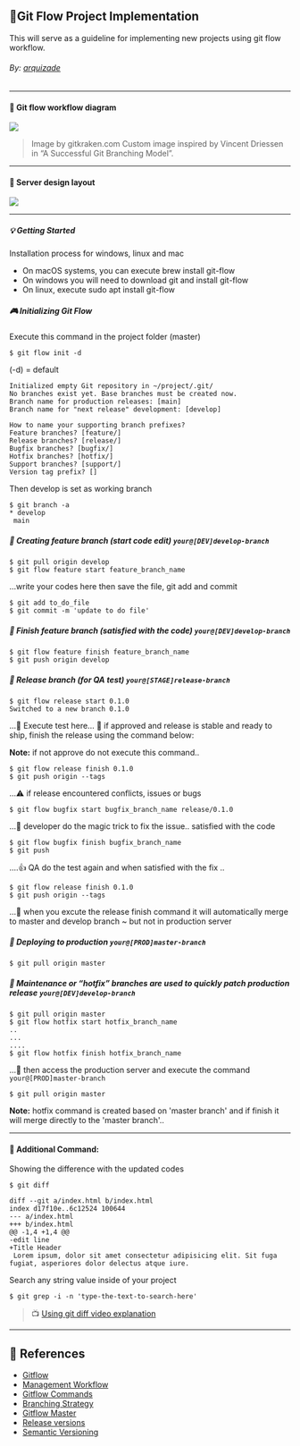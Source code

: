 ## :speech_balloon:Git Flow Project Implementation
This will serve as a guideline for implementing new projects using git flow workflow. 

###### By: [arquizade](https://github.com/arquizade")
-------------
#### :bookmark: Git flow workflow diagram

![](https://1v5ymx3zt3y73fq5gy23rtnc-wpengine.netdna-ssl.com/wp-content/uploads/2021/03/git-flow-4.svg)

> Image by gitkraken.com
> Custom image inspired by Vincent Driessen in “A Successful Git Branching Model”.
-------------
#### :bookmark: Server design layout
![](https://docs.google.com/drawings/d/e/2PACX-1vTl0_x8AEl95GC7XEAX8oejkpo6zuJ-XcwmBEeabKvq8ZqRllFCm0pPNyop52iQSg1Iy1DaJlcFeyMd/pub?w=1440&h=1080)

-------------

##### :bulb: Getting Started
Installation process for windows, linux and mac
- On macOS systems, you can execute brew install git-flow
- On windows you will need to download git and install git-flow
- On linux, execute sudo apt install git-flow

##### :video_game: Initializing Git Flow
Execute this command in the project folder (master)
```
$ git flow init -d
```
(-d) = default
```
Initialized empty Git repository in ~/project/.git/
No branches exist yet. Base branches must be created now.
Branch name for production releases: [main]
Branch name for "next release" development: [develop]

How to name your supporting branch prefixes?
Feature branches? [feature/]
Release branches? [release/]
Bugfix branches? [bugfix/]
Hotfix branches? [hotfix/]
Support branches? [support/]
Version tag prefix? []
```
Then develop is set as working branch
```
$ git branch -a
* develop
 main
```

##### :pushpin: Creating feature branch (start code edit) `your@[DEV]develop-branch`

```
$ git pull origin develop
$ git flow feature start feature_branch_name
```
...write your codes here then save the file, git add and commit
```
$ git add to_do_file
$ git commit -m 'update to do file'
```
##### :pushpin: Finish feature branch (satisfied with the code) `your@[DEV]develop-branch`
```
$ git flow feature finish feature_branch_name
$ git push origin develop
```

##### :pushpin: Release branch (for QA test) `your@[STAGE]release-branch`
```
$ git flow release start 0.1.0
Switched to a new branch 0.1.0
```
...:memo: Execute test here... :ship: if approved and release is stable and ready to ship, finish the release using the command below: 

**Note:** if not approve do not execute this command..

```
$ git flow release finish 0.1.0
$ git push origin --tags
```

...:warning: if release encountered conflicts, issues or bugs
```
$ git flow bugfix start bugfix_branch_name release/0.1.0
```
...:crystal_ball: developer do the magic trick to fix the issue.. satisfied with the code
```
$ git flow bugfix finish bugfix_branch_name
$ git push
```
....:thumbsup: QA do the test again and when satisfied with the fix ..
```
$ git flow release finish 0.1.0
$ git push origin --tags
```
...:checkered_flag: when you excute the release finish command it will automatically merge to master and develop branch ~ but not in production server

##### :pushpin: Deploying to production `your@[PROD]master-branch`
```
$ git pull origin master
```

##### :pushpin: Maintenance or “hotfix” branches are used to quickly patch production release `your@[DEV]develop-branch`
```
$ git pull origin master
$ git flow hotfix start hotfix_branch_name
..
...
....
$ git flow hotfix finish hotfix_branch_name
```
...:wrench: then access the production server and execute the command `your@[PROD]master-branch`
```
$ git pull origin master
```

**Note:** hotfix command is created based on 'master branch' and if finish it will merge directly to the 'master branch'..

-------------
#### :paperclip: Additional Command:
Showing the difference with the updated codes
```
$ git diff
```

```git
diff --git a/index.html b/index.html
index d17f10e..6c12524 100644
--- a/index.html
+++ b/index.html
@@ -1,4 +1,4 @@
-edit line
+Title Header
 Lorem ipsum, dolor sit amet consectetur adipisicing elit. Sit fuga fugiat, asperiores dolor delectus atque iure.
```

Search any string value inside of your project
```
$ git grep -i -n 'type-the-text-to-search-here'
```

> :tv: [Using git diff video explanation](https://www.youtube.com/watch?v=RophmTcbf8o)
-------------
## :book: References
- [Gitflow](https://git.logikum.hu/flow "Git Flow's Documentation")
- [Management Workflow](https://rubygarage.org/blog/git-and-release-management-workflow "A Step-by-Step Guide Git-Flow")
- [Gitflow Commands](https://www.atlassian.com/git/tutorials/comparing-workflows/gitflow-workflow "Tutorials gitflow workflow")
- [Branching Strategy](https://zepel.io/blog/5-git-workflows-to-improve-development/ "Improve your development process")
- [Gitflow Master](https://jointcenterforsatellitedataassimilation-jedi-docs.readthedocs-hosted.com/en/latest/inside/developer_tools/getting-started-with-gitflow.html "Become a Gitflow JEDI")
- [Release versions](https://levelup.gitconnected.com/semantic-versioning-with-git-flow-and-the-marvelous-way-to-go-there-b9f97b90455c "Manage your release versions")
- [Semantic Versioning](https://semver.org/ "Semantic Versioning")
